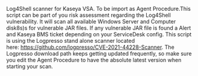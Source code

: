 Log4Shell scanner for Kaseya VSA. To be import as Agent Procedure.This script can be part of you risk assessment regarding the Log4Shell vulnerability. It will scan all available Windows Server and Computer disk8s)s for vulnerable JAR files. If any vulnerable JAR file is found a Alert and Kaseya BMS ticket depending on your ServiceDesk config. This script is using the Logpresso stand alone scanner located here: https://github.com/logpresso/CVE-2021-44228-Scanner. The Logpresso download path keeps getting updated frequently, so make sure you edit the Agent Procedure to have the absolute latest version when starting your scan.

